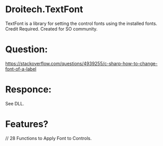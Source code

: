 # Droitech.TextFont
TextFont is a library for setting the control fonts using the installed fonts. Credit Required. Created for SO community.

# Question:

https://stackoverflow.com/questions/4939255/c-sharp-how-to-change-font-of-a-label

# Responce:

See DLL.

# Features?

// 28 Functions to Apply Font to Controls.
